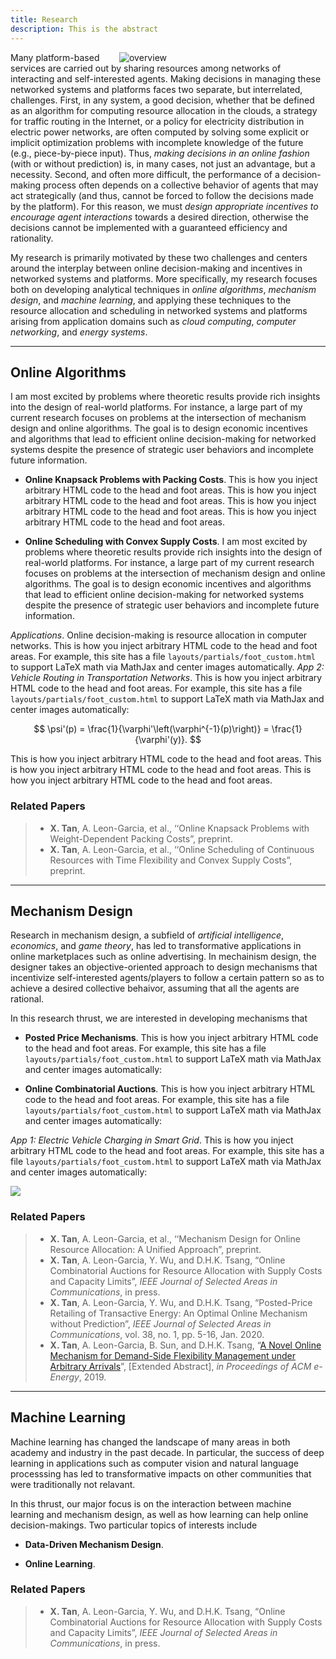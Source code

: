```yaml
---
title: Research
description: This is the abstract
---
```


<a id="research_overview"></a>
<img src="/img/overview.png" style="max-width:33%; min-width:330px; float: right" alt="overview"/>

Many platform-based services are carried out by sharing resources  among networks of interacting and self-interested agents.  Making decisions in managing these networked systems and platforms faces two separate, but interrelated, challenges. First, in any system, a good decision, whether that be defined as an algorithm for computing resource allocation in the clouds, a strategy for  traffic routing in the Internet, or a policy for electricity distribution in electric power networks, are often computed by solving some explicit or implicit optimization problems with incomplete knowledge of the future (e.g., piece-by-piece input). Thus, _making decisions in an online fashion_ (with or without prediction) is, in many cases, not just an advantage, but a necessity. Second, and often more difficult, the performance of a decision-making process often depends on a collective behavior of agents that may act strategically (and thus, cannot be forced to follow the decisions made by the platform). For this reason,  we must _design appropriate incentives to encourage agent interactions_ towards a desired direction, otherwise the decisions cannot be implemented with a guaranteed efficiency and rationality. 

My research is primarily motivated by these two challenges and centers around  the interplay between  online decision-making  and  incentives in networked systems and platforms. More specifically, my research focuses both on developing analytical techniques in *online algorithms*, *mechanism design*, and *machine learning*, and applying these techniques to  the resource allocation and scheduling in  networked systems and platforms  arising from application domains such as *cloud computing*, *computer networking*, and *energy systems*. 

[commet]: # (I believe that solutions to these two research challenges can provide insights into how to tackle more momentous societal challenges such as cyber security, energy sustainability, and climate change, etc.) 


[comment]: # (I believe that solutions to alleviate or resolve these research challenges provide insights into how to tackle many societal challenges such as computing efficiency, cyber security, energy sustainability, traffic congestion, and climate change, etc. e.g., random job arrivals in cloud computing or volatile renewable energy generation in energy systems. The design of economic incentives, termed as mechanism design, sits at the intersection of artificial intelligence and economics, and has led to transformative applications in various domains such as online advertising and on-demand service platforms. My research)

[comment]: # (For examples, how incentives influence the behavior of self-interested agents, and thus the peformance of online decisions? how online decisions influence the outcome of incentives if there exist zero knowledge of future information? )

---

## <a id="online_algorithms"></a> Online Algorithms

I am most excited by problems where theoretic results provide rich insights into the design of real-world platforms. For instance, a large part of my current research focuses on problems at the intersection of mechanism design and online algorithms. The goal is to design economic incentives and algorithms that lead to efficient  online decision-making for networked systems despite the presence of  strategic user behaviors and incomplete future information. 


- **Online Knapsack Problems with Packing Costs**. This is how you inject arbitrary HTML code to the head and foot areas. This is how you inject arbitrary HTML code to the head and foot areas. This is how you inject arbitrary HTML code to the head and foot areas. This is how you inject arbitrary HTML code to the head and foot areas. 

- **Online Scheduling with Convex Supply Costs**. I am most excited by problems where theoretic results provide rich insights into the design of real-world platforms. For instance, a large part of my current research focuses on problems at the intersection of mechanism design and online algorithms. The goal is to design economic incentives and algorithms that lead to efficient  online decision-making for networked systems despite the presence of  strategic user behaviors and incomplete future information. 

*Applications*. Online decision-making is resource allocation in computer networks. This is how you inject arbitrary HTML code to the head and foot areas. For example, this site has a file `layouts/partials/foot_custom.html` to support LaTeX math via MathJax and center images automatically. *App 2: Vehicle Routing in Transportation Networks*. This is how you inject arbitrary HTML code to the head and foot areas. For example, this site has a file `layouts/partials/foot_custom.html` to support LaTeX math via MathJax and center images automatically:

$$ \psi'(p) = \frac{1}{\varphi'\left(\varphi^{-1}(p)\right)} = \frac{1}{\varphi'(y)}. $$

This is how you inject arbitrary HTML code to the head and foot areas. This is how you inject arbitrary HTML code to the head and foot areas. This is how you inject arbitrary HTML code to the head and foot areas. 

### Related Papers

> - **X. Tan**, A. Leon-Garcia, et al., ‘‘Online Knapsack Problems with Weight-Dependent Packing Costs”, preprint.
> - **X. Tan**, A. Leon-Garcia, et al., ‘‘Online Scheduling of Continuous Resources with Time Flexibility and Convex Supply Costs”, preprint.


---

##  <a id="mechanism_design"></a> Mechanism Design

Research in mechanism design, a subfield of *artificial intelligence*, *economics*, and *game theory*, has led to transformative applications in online marketplaces such as online advertising. In mechainism design, the designer takes an objective-oriented approach to design mechanisms that incentivize self-interested agents/players to follow a certain pattern so as to achieve a desired collective behaivor, assuming that all the agents are rational. 

In this research thrust, we are interested in developing mechanisms that 

- **Posted Price Mechanisms**. This is how you inject arbitrary HTML code to the head and foot areas. For example, this site has a file `layouts/partials/foot_custom.html` to support LaTeX math via MathJax and center images automatically:

- **Online Combinatorial Auctions**. This is how you inject arbitrary HTML code to the head and foot areas. For example, this site has a file `layouts/partials/foot_custom.html` to support LaTeX math via MathJax and center images automatically:


_App 1: Electric Vehicle Charging  in Smart Grid_. This is how you inject arbitrary HTML code to the head and foot areas. For example, this site has a file `layouts/partials/foot_custom.html` to support LaTeX math via MathJax and center images automatically:

<img src="/img/three_layer_smart_cities.png" style="max-width:80%; min-width:300px"/>

[comment]: # (<p align="center"><img src="/img/three_layer_smart_cities.png" style="max-width:80%; min-width:300px"/></p>)

### Related Papers

> - **X. Tan**, A. Leon-Garcia, et al., ‘‘Mechanism Design for Online Resource Allocation: A Unified Approach”, preprint.
> - **X. Tan**, A. Leon-Garcia, Y. Wu, and D.H.K. Tsang, “Online Combinatorial Auctions for Resource Allocation with Supply Costs and Capacity Limits”, *IEEE Journal of Selected Areas in Communications*, in press. 
> - **X. Tan**, A. Leon-Garcia, Y. Wu, and D.H.K. Tsang, “Posted-Price Retailing of Transactive Energy: An Optimal Online Mechanism without Prediction”, *IEEE Journal of Selected Areas in Communications*, vol. 38, no. 1, pp. 5-16, Jan. 2020.
> - **X. Tan**, A. Leon-Garcia, B. Sun, and D.H.K. Tsang, “[A Novel Online Mechanism for Demand-Side Flexibility Management under Arbitrary Arrivals](/documents/e_energy_19.pdf)”, [Extended Abstract], *in Proceedings of ACM e-Energy*, 2019.

---

## <a id="machine_learning"></a>  Machine Learning

Machine learning has changed the landscape of many areas in both academy and industry in the past decade. In particular, the success of deep learning in applications such as computer vision and natural language processsing has led to transformative impacts on other communities that were traditionally not relavant.

In this thrust, our major focus is on the interaction between machine learning  and mechanism design, as well as how learning can help online decision-makings. Two particular topics of interests include

- **Data-Driven Mechanism Design**. 

- **Online Learning**. 

### Related Papers

> - **X. Tan**, A. Leon-Garcia, Y. Wu, and D.H.K. Tsang, “Online Combinatorial Auctions for Resource Allocation with Supply Costs and Capacity Limits”, *IEEE Journal of Selected Areas in Communications*, in press. 